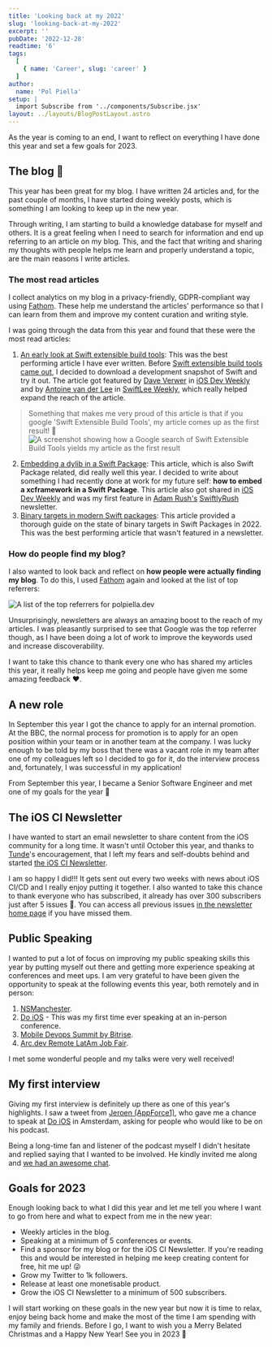 ```yaml
---
title: 'Looking back at my 2022'
slug: 'looking-back-at-my-2022'
excerpt: ''
pubDate: '2022-12-28'
readtime: '6'
tags:
  [
    { name: 'Career', slug: 'career' }
  ]
author:
  name: 'Pol Piella'
setup: |
  import Subscribe from '../components/Subscribe.jsx'
layout: ../layouts/BlogPostLayout.astro
---
```


As the year is coming to an end, I want to reflect on everything I have done this year and set a few goals for 2023.

## The blog 💪

This year has been great for my blog. I have written 24 articles and, for the past couple of months, I have started doing weekly posts, which is something I am looking to keep up in the new year.

Through writing, I am starting to build a knowledge database for myself and others. It is a great feeling when I need to search for information and end up referring to an article on my blog. This, and the fact that writing and sharing my thoughts with people helps me learn and properly understand a topic, are the main reasons I write articles.

### The most read articles

I collect analytics on my blog in a privacy-friendly, GDPR-compliant way using [Fathom](https://usefathom.com). These help me understand the articles' performance so that I can learn from them and improve my content curation and writing style.

I was going through the data from this year and found that these were the most read articles:

1. [An early look at Swift extensible build tools](/an-early-look-at-swift-extensible-build-tools): This was the best performing article I have ever written. Before [Swift extensible build tools came out](https://github.com/apple/swift-evolution/blob/main/proposals/0303-swiftpm-extensible-build-tools.md), I decided to download a development snapshot of Swift and try it out. The article got featured by [Dave Verwer](https://twitter.com/daveverwer) in [iOS Dev Weekly](https://iosdevweekly.com/) and by [Antoine van der Lee](https://twitter.com/twannl) in [SwiftLee Weekly](https://www.avanderlee.com/swiftlee-weekly), which really helped expand the reach of the article.

> Something that makes me very proud of this article is that if you google 'Swift Extensible Build Tools', my article comes up as the first result! 🤩 ![A screenshot showing how a Google search of Swift Extensible Build Tools yields my article as the first result](/assets/posts/looking-back-at-my-2022/extensible-build-tools.png)

2. [Embedding a dylib in a Swift Package](/embedding-a-dylib-in-a-swift-package): This article, which is also Swift Package related, did really well this year. I decided to write about something I had recently done at work for my future self: **how to embed a xcframework in a Swift Package**. This article also got shared in [iOS Dev Weekly](https://iosdevweekly.com) and was my first feature in [Adam Rush's](https://twitter.com/Adam9Rush) [SwiftlyRush](https://www.swiftlyrush.com/) newsletter.
3. [Binary targets in modern Swift packages](/binary-targets-in-modern-swift-packages): This article provided a thorough guide on the state of binary targets in Swift Packages in 2022. This was the best performing article that wasn't featured in a newsletter.

### How do people find my blog?

I also wanted to look back and reflect on **how people were actually finding my blog**. To do this, I used [Fathom](https://usefathom.com/) again and looked at the list of top referrers:

![A list of the top referrers for polpiella.dev](/assets/posts/looking-back-at-my-2022/top-referrers.png)

Unsurprisingly, newsletters are always an amazing boost to the reach of my articles. I was pleasantly surprised to see that Google was the top referrer though, as I have been doing a lot of work to improve the keywords used and increase discoverability.

I want to take this chance to thank every one who has shared my articles this year, it really helps keep me going and people have given me some amazing feedback ❤️.

## A new role

In September this year I got the chance to apply for an internal promotion. At the BBC, the normal process for promotion is to apply for an open position within your team or in another team at the company. I was lucky enough to be told by my boss that there was a vacant role in my team after one of my colleagues left so I decided to go for it, do the interview process and, fortunately, I was successful in my application!

From September this year, I became a Senior Software Engineer and met one of my goals for the year 🎉

## The iOS CI Newsletter

I have wanted to start an email newsletter to share content from the iOS community for a long time. It wasn't until October this year, and thanks to [Tunde](https://twitter.com/tundsdev)'s encouragement, that I left my fears and self-doubts behind and started [the iOS CI Newsletter](https://polpiella.dev/newsletter).

I am so happy I did!!! It gets sent out every two weeks with news about iOS CI/CD and I really enjoy putting it together. I also wanted to take this chance to thank everyone who has subscribed, it already has over 300 subscribers just after 5 issues 🤯. You can access all previous issues [in the newsletter home page](https://polpiella.dev/newsletter) if you have missed them.

<Subscribe client:load />

## Public Speaking

I wanted to put a lot of focus on improving my public speaking skills this year by putting myself out there and getting more experience speaking at conferences and meet ups. I am very grateful to have been given the opportunity to speak at the following events this year, both remotely and in person:

1. [NSManchester](https://www.meetup.com/nsmanchester).
2. [Do iOS](https://do-ios.com/) - This was my first time ever speaking at an in-person conference.
3. [Mobile Devops Summit by Bitrise](https://www.mobiledevops.io/summit).
4. [Arc.dev Remote LatAm Job Fair](https://www.codementor.io/events/exploring-the-power-of-swift-beyond-app-development-fprz1hw3tl/video).

I met some wonderful people and my talks were very well received!

## My first interview

Giving my first interview is definitely up there as one of this year's highlights. I saw a tweet from [Jeroen (AppForce1)](https://twitter.com/AppForce1), who gave me a chance to speak at [Do iOS](https://do-ios.com/) in Amsterdam, asking for people who would like to be on his podcast.

Being a long-time fan and listener of the podcast myself I didn't hesitate and replied saying that I wanted to be involved. He kindly invited me along and [we had an awesome chat](https://www.buzzsprout.com/1414396/11876905).

## Goals for 2023

Enough looking back to what I did this year and let me tell you where I want to go from here and what to expect from me in the new year:

* Weekly articles in the blog.
* Speaking at a minimum of 5 conferences or events.
* Find a sponsor for my blog or for the iOS CI Newsletter. If you're reading this and would be interested in helping me keep creating content for free, hit me up! 😜
* Grow my Twitter to 1k followers.
* Release at least one monetisable product.
* Grow the iOS CI Newsletter to a minimum of 500 subscribers.

I will start working on these goals in the new year but now it is time to relax, enjoy being back home and make the most of the time I am spending with my family and friends. Before I go, I want to wish you a Merry Belated Christmas and a Happy New Year! See you in 2023 👋